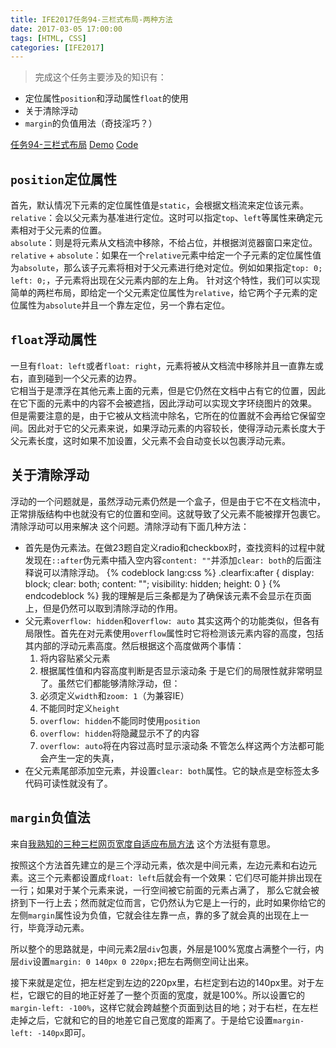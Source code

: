 ```yaml
---
title: IFE2017任务94-三栏式布局-两种方法
date: 2017-03-05 17:00:00
tags: [HTML, CSS]
categories: [IFE2017]
---
```

>完成这个任务主要涉及的知识有：
  * 定位属性`position`和浮动属性`float`的使用
  * 关于清除浮动
  * `margin`的负值用法（奇技淫巧？）

<!-- more -->
[任务94-三栏式布局](http://ife.baidu.com/course/detail/id/94)
[Demo](http://ming-holy.space/2017/IFE-2017/94/)
[Code](https://github.com/Mingholy/IFE-2017/tree/master/94)

## `position`定位属性
首先，默认情况下元素的定位属性值是`static`，会根据文档流来定位该元素。  
`relative`：会以父元素为基准进行定位。这时可以指定`top`、`left`等属性来确定元素相对于父元素的位置。  
`absolute`：则是将元素从文档流中移除，不给占位，并根据浏览器窗口来定位。  
`relative` + `absolute`：如果在一个`relative`元素中给定一个子元素的定位属性值为`absolute`，那么该子元素将相对于父元素进行绝对定位。例如如果指定`top: 0; left: 0;`，子元素将出现在父元素内部的左上角。
    针对这个特性，我们可以实现简单的两栏布局，即给定一个父元素定位属性为`relative`，给它两个子元素的定位属性为`absolute`并且一个靠左定位，另一个靠右定位。

## `float`浮动属性
一旦有`float: left`或者`float: right`，元素将被从文档流中移除并且一直靠左或右，直到碰到一个父元素的边界。  
它相当于是漂浮在其他元素上面的元素，但是它仍然在文档中占有它的位置，因此在它下面的元素中的内容不会被遮挡，因此浮动可以实现文字环绕图片的效果。  
但是需要注意的是，由于它被从文档流中除名，它所在的位置就不会再给它保留空间。因此对于它的父元素来说，如果浮动元素的内容较长，使得浮动元素长度大于父元素长度，这时如果不加设置，父元素不会自动变长以包裹浮动元素。  

## 关于清除浮动
浮动的一个问题就是，虽然浮动元素仍然是一个盒子，但是由于它不在文档流中，正常排版结构中也就没有它的位置和空间。这就导致了父元素不能被撑开包裹它。清除浮动可以用来解决
这个问题。清除浮动有下面几种方法：
* 首先是伪元素法。在做23题自定义radio和checkbox时，查找资料的过程中就发现在`::after`伪元素中插入空内容`content: ""`并添加`clear: both`的后面注释说可以清除浮动。
  {% codeblock lang:css %}
  .clearfix:after {
      display: block;
      clear: both;
      content: "";
      visibility: hidden;
      height: 0
  }
  {% endcodeblock %}
  我的理解是后三条都是为了确保该元素不会显示在页面上，但是仍然可以取到清除浮动的作用。
* 父元素`overflow: hidden`和`overflow: auto`
其实这两个的功能类似，但各有局限性。首先在对元素使用`overflow`属性时它将检测该元素内容的高度，包括其内部的浮动元素高度。然后根据这个高度做两个事情：
  1. 将内容贴紧父元素
  2. 根据属性值和内容高度判断是否显示滚动条
于是它们的局限性就非常明显了。虽然它们都能够清除浮动，但：
  1. 必须定义`width`和`zoom: 1`（为兼容IE）
  2. 不能同时定义`height`
  3. `overflow: hidden`不能同时使用`position`
  4. `overflow: hidden`将隐藏显示不了的内容
  5. `overflow: auto`将在内容过高时显示滚动条
不管怎么样这两个方法都可能会产生一定的失真，
* 在父元素尾部添加空元素，并设置`clear: both`属性。它的缺点是空标签太多代码可读性就没有了。

## `margin`负值法
来自[我熟知的三种三栏网页宽度自适应布局方法](http://www.zhangxinxu.com/wordpress/2009/11/%E6%88%91%E7%86%9F%E7%9F%A5%E7%9A%84%E4%B8%89%E7%A7%8D%E4%B8%89%E6%A0%8F%E7%BD%91%E9%A1%B5%E5%AE%BD%E5%BA%A6%E8%87%AA%E9%80%82%E5%BA%94%E5%B8%83%E5%B1%80%E6%96%B9%E6%B3%95/)
这个方法挺有意思。

按照这个方法首先建立的是三个浮动元素，依次是中间元素，左边元素和右边元素。这三个元素都设置成`float: left`后就会有一个效果：它们尽可能并排出现在一行；如果对于某个元素来说，一行空间被它前面的元素占满了， 那么它就会被挤到下一行上去；然而就定位而言，它仍然认为它是上一行的，此时如果你给它的左侧`margin`属性设为负值，它就会往左靠一点，靠的多了就会真的出现在上一行，毕竟浮动元素。

所以整个的思路就是，中间元素2层`div`包裹，外层是100%宽度占满整个一行，内层`div`设置`margin: 0 140px 0 220px;`把左右两侧空间让出来。

接下来就是定位，把左栏定到左边的220px里，右栏定到右边的140px里。对于左栏，它跟它的目的地正好差了一整个页面的宽度，就是100%。所以设置它的`margin-left: -100%`，这样它就会跨越整个页面到达目的地；对于右栏，在左栏走掉之后，它就和它的目的地差它自己宽度的距离了。于是给它设置`margin-left: -140px`即可。